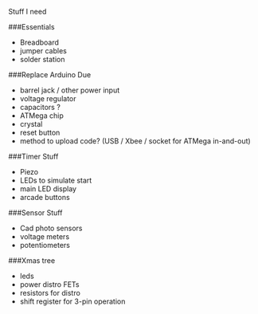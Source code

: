 Stuff I need

###Essentials
- Breadboard
- jumper cables
- solder station

###Replace Arduino Due
- barrel jack / other power input
- voltage regulator
- capacitors ?
- ATMega chip
- crystal
- reset button
- method to upload code? (USB / Xbee / socket for ATMega in-and-out)

###Timer Stuff
- Piezo
- LEDs to simulate start
- main LED display
- arcade buttons

###Sensor Stuff
- Cad photo sensors
- voltage meters
- potentiometers

###Xmas tree
- leds
- power distro FETs
- resistors for distro
- shift register for 3-pin operation
